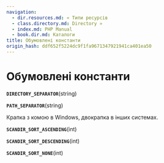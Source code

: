 ```yaml
---
navigation:
  - dir.resources.md: « Типи ресурсів
  - class.directory.md: Directory »
  - index.md: PHP Manual
  - book.dir.md: Каталоги
title: Обумовлені константи
origin_hash: ddf652f5224dc9f1fa9671347921941ca401ea50
---
```

# Обумовлені константи

**`DIRECTORY_SEPARATOR`**(string)

**`PATH_SEPARATOR`**(string)

Крапка з комою в Windows, двокрапка в інших системах.

**`SCANDIR_SORT_ASCENDING`**(int)

**`SCANDIR_SORT_DESCENDING`**(int)

**`SCANDIR_SORT_NONE`**(int)
